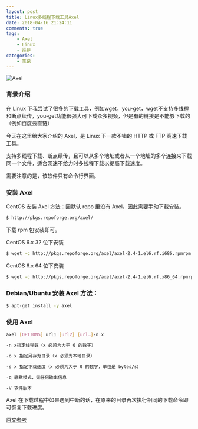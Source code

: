 ```yaml
---
layout: post
title: Linux多线程下载工具Axel
date: 2018-04-16 21:24:11
comments: true
tags:
    - Axel
    - Linux
    - 推荐
categories:
    - 笔记
---
```


![Axel](https://s1.ax1x.com/2018/10/12/iNFECQ.png)

### 背景介绍

在 Linux 下我尝试了很多的下载工具，例如wget，you-get，wget不支持多线程和断点续传，you-get功能很强大可下载众多视频，但是有的链接是不能够下载的（例如百度云直链）

今天在这里给大家介绍的 Axel，是 Linux 下一款不错的 HTTP 或 FTP 高速下载工具。

支持多线程下载、断点续传，且可以从多个地址或者从一个地址的多个连接来下载同一个文件，适合网速不给力时多线程下载以提高下载速度。

需要注意的是，该软件只有命令行界面。

### 安装 Axel 
CentOS 安装 Axel 方法：因默认 repo 里没有 Axel，因此需要手动下载安装。
``` bash
$ http://pkgs.repoforge.org/axel/ 
```

下载 rpm 包安装即可。

CentOS 6.x 32 位下安装
``` bash
$ wget -c http://pkgs.repoforge.org/axel/axel-2.4-1.el6.rf.i686.rpmrpm -ivh axel-2.4-1.el6.rf.i686.rpm
```

CentOS 6.x 64 位下安装
``` bash
$ wget -c http://pkgs.repoforge.org/axel/axel-2.4-1.el6.rf.x86_64.rpmrpm -ivh axel-2.4-1.el6.rf.x86_64.rpm
```

### Debian/Ubuntu 安装 Axel 方法：
``` bash
$ apt-get install -y axel
```

### 使用 Axel
``` bash
axel [OPTIONS] url1 [url2] [url…]-n x 

-n x指定线程数（x 必须为大于 0 的数字）

-o x 指定另存为目录（x 必须为本地目录）

-s x 指定下载速度（x 必须为大于 0 的数字，单位是 bytes/s）

-q 静默模式，无任何输出信息

-V 软件版本
```

Axel 在下载过程中如果遇到中断的话，在原来的目录再次执行相同的下载命令即可恢复下载进度。


[原文参考](https://www.jianshu.com/p/b48bc0ba9432)

